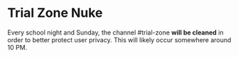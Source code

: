 # Trial Zone Nuke

Every school night and Sunday, the channel #trial-zone **will be cleaned** in order to better protect user privacy. This
will likely occur somewhere around 10 PM.